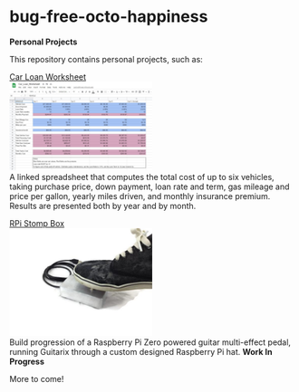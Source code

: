 # bug-free-octo-happiness
<b>Personal Projects</b>

This repository contains personal projects, such as:  

[Car Loan Worksheet](/Car_Loan_Worksheet.xlsx)  
<img src="Worksheet_preview.jpg" alt="Worksheet Preview" width="50%" height="50%">  
A linked spreadsheet that computes the total cost of up to six vehicles, taking purchase price, down payment, loan rate and term, gas mileage and price per gallon, yearly miles driven, and monthly insurance premium.  Results are presented both by year and by month.  

[RPi Stomp Box](/RPI-projects/Stomp-Box.md)  
<img src="RPI_projects/Stomp-box.jpg" alt="Stomp-Box" width="50%" height="50%">  
Build progression of a Raspberry Pi Zero powered guitar multi-effect pedal, running Guitarix through a custom designed Raspberry Pi hat.  <b>Work In Progress</b>  

More to come!
